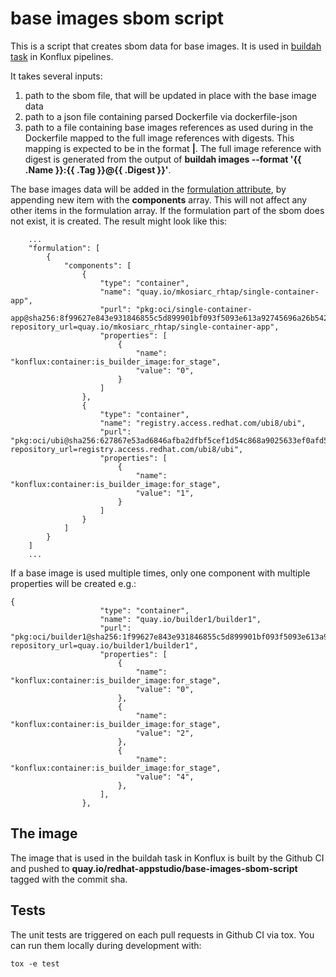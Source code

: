 # base images sbom script

This is a script that creates sbom data for base images. It is used in 
[buildah task](https://github.com/konflux-ci/build-definitions/tree/main/task/buildah) in Konflux pipelines.

It takes several inputs:
1. path to the sbom file, that will be updated in place with the base image data
2. path to a json file containing parsed Dockerfile via dockerfile-json
3. path to a file containing base images references as used during in the Dockerfile mapped to the full image references 
with digests. This mapping is expected to be in the format **<image-reference-used-in-dockerfile>|<full-image-reference-with-digest>**.
The full image reference with digest is generated from the output of **buildah images --format '{{ .Name }}:{{ .Tag }}@{{ .Digest }}'**.



The base images data will be added in the [formulation attribute](https://cyclonedx.org/docs/1.5/json/#formulation), by appending new item with the **components** array.
This will not affect any other items in the formulation array. If the formulation part of the sbom does not exist, it is created.
The result might look like this:

```
    ...
    "formulation": [
        {
            "components": [
                {
                    "type": "container",
                    "name": "quay.io/mkosiarc_rhtap/single-container-app",
                    "purl": "pkg:oci/single-container-app@sha256:8f99627e843e931846855c5d899901bf093f5093e613a92745696a26b5420941?repository_url=quay.io/mkosiarc_rhtap/single-container-app",
                    "properties": [
                        {
                            "name": "konflux:container:is_builder_image:for_stage",
                            "value": "0",
                        }
                    ]
                },
                {
                    "type": "container",
                    "name": "registry.access.redhat.com/ubi8/ubi",
                    "purl": "pkg:oci/ubi@sha256:627867e53ad6846afba2dfbf5cef1d54c868a9025633ef0afd546278d4654eac?repository_url=registry.access.redhat.com/ubi8/ubi",
                    "properties": [
                        {
                            "name": "konflux:container:is_builder_image:for_stage",
                            "value": "1",
                        }
                    ]
                }
            ]
        }
    ]
    ...
```

If a base image is used multiple times, only one component with multiple properties will be created e.g.:
```
{
                    "type": "container",
                    "name": "quay.io/builder1/builder1",
                    "purl": "pkg:oci/builder1@sha256:1f99627e843e931846855c5d899901bf093f5093e613a92745696a26b5420941"?repository_url=quay.io/builder1/builder1",
                    "properties": [
                        {
                            "name": "konflux:container:is_builder_image:for_stage",
                            "value": "0",
                        },
                        {
                            "name": "konflux:container:is_builder_image:for_stage",
                            "value": "2",
                        },
                        {
                            "name": "konflux:container:is_builder_image:for_stage",
                            "value": "4",
                        },
                    ],
                },
```


## The image
The image that is used in the buildah task in Konflux is built by the Github CI and pushed to
**quay.io/redhat-appstudio/base-images-sbom-script** tagged with the commit sha.

## Tests
The unit tests are triggered on each pull requests in Github CI via tox. You can run them locally
during development with:

```
tox -e test
```
    
